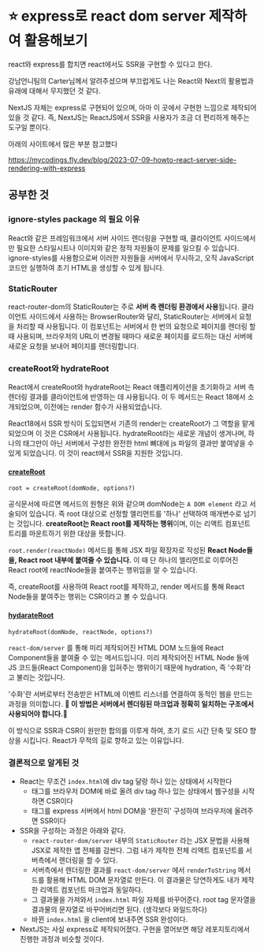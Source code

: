 # ⭐ express로 react dom server 제작하여 활용해보기

react와 express를 합치면 react에서도 SSR을 구현할 수 있다고 한다.

강남언니팀의 Carter님께서 알려주셨으며 부끄럽게도 나는 React와 Next의 활용법과 유래에 대해서 무지했던 것 같다.

NextJS 자체는 express로 구현되어 있으며, 아마 이 곳에서 구현한 느낌으로 제작되어 있을 것 같다. 즉, NextJS는 ReactJS에서 SSR을 사용자가 조금 더 편리하게 해주는 도구일 뿐이다.

아래의 사이트에서 많은 부분 참고했다

https://mycodings.fly.dev/blog/2023-07-09-howto-react-server-side-rendering-with-express

## 공부한 것

### ignore-styles package 의 필요 이유

React와 같은 프레임워크에서 서버 사이드 렌더링을 구현할 때, 클라이언트 사이드에서만 필요한 스타일시트나 이미지와 같은 정적 자원들이 문제를 일으킬 수 있습니다. ignore-styles를 사용함으로써 이러한 자원들을 서버에서 무시하고, 오직 JavaScript 코드만 실행하여 초기 HTML을 생성할 수 있게 됩니다.

### StaticRouter

react-router-dom의 StaticRouter는 주로 **서버 측 렌더링 환경에서 사용**됩니다. 클라이언트 사이드에서 사용하는 BrowserRouter와 달리, StaticRouter는 서버에서 요청을 처리할 때 사용됩니다. 이 컴포넌트는 서버에서 한 번의 요청으로 페이지를 렌더링 할 때 사용되며, 브라우저의 URL이 변경될 때마다 새로운 페이지를 로드하는 대신 서버에 새로운 요청을 보내어 페이지를 렌더링합니다.


### createRoot와 hydrateRoot

React에서 createRoot와 hydrateRoot는 React 애플리케이션을 초기화하고 서버 측 렌더링 결과를 클라이언트에 반영하는 데 사용됩니다. 이 두 메서드는 React 18에서 소개되었으며, 이전에는 render 함수가 사용되었습니다.

React18에서 SSR 방식이 도입되면서 기존의 render는 createRoot가 그 역할을 맡게 되었으며 이 것은 CSR에서 사용됩니다. hydrateRoot라는 새로운 개념이 생겨나며, 하나의 태그만이 아닌 서버에서 구성한 완전한 html 뼈대에 js 파일의 결과만 붙여넣을 수 있게 되었습니다. 이 것이 react에서 SSR을 지원한 것입니다.

#### [createRoot](https://react.dev/reference/react-dom/client/createRoot)

`root = createRoot(domNode, options?)`

공식문서에 따르면 메서드의 원형은 위와 같으며 domNode는 `A DOM element` 라고 서술되어 있습니다. 즉 root 대상으로 선정할 엘리먼트를 '하나' 선택하여 매개변수로 넘기는 것입니다. **createRoot는 React root를 제작하는 행위**이며, 이는 리액트 컴포넌트 트리를 마운트하기 위한 대상을 뜻합니다.

`root.render(reactNode)` 메서드를 통해 JSX 파일 확장자로 작성된 **React Node들을, React root 내부에 붙여줄 수 있습니다.** 이 때 단 하나의 엘리먼트로 이루어진 React root에 reactNode들을 붙여주는 행위임을 알 수 있습니다. 

즉, createRoot를 사용하여 React root를 제작하고, render 메서드를 통해 React Node들을 붙여주는 행위는 CSR이라고 볼 수 있습니다.


#### [hydarateRoot](https://react.dev/reference/react-dom/client/hydrateRoot)

`hydrateRoot(domNode, reactNode, options?)`

`react-dom/server` 를 통해 미리 제작되어진 HTML DOM 노드들에 React Component들을 붙여줄 수 있는 메서드입니다. 미리 제작되어진 HTML Node 들에 JS 코드들(React Component)을 입혀주는 행위이기 때문에 hydration, 즉 '수화'라고 불리는 것입니다. 

'수화'란 서버로부터 전송받은 HTML에 이벤트 리스너를 연결하여 동적인 웹을 만드는 과정을 의미합니다. **💫 이 방법은 서버에서 렌더링된 마크업과 정확히 일치하는 구조에서 사용되어야 합니다.💫**

이 방식으로 SSR과 CSR이 원만한 합의를 이루게 하여, 초기 로드 시간 단축 및 SEO 향상을 시킵니다. React가 무적의 길로 향하고 있는 이유입니다.

### 결론적으로 알게된 것

- React는 무조건 `index.html`에 div tag 달랑 하나 있는 상태에서 시작한다
  - 태그를 브라우저 DOM에 바로 올려 div tag 하나 있는 상태에서 웹구성을 시작하면 CSR이다
  - 태그를 express 서버에서 html DOM을 '완전히'  구성하여 브라우저에 올려주면 SSR이다
- SSR을 구성하는 과정은 아래와 같다.
  - `react-router-dom/server` 내부의 `StaticRouter` 라는 JSX 문법을 사용해 JSX로 제작한 앱 전체를 감싼다. 그럼 내가 제작한 전체 리액트 컴포넌트를 서버측에서 렌더링을 할 수 있다.
  - 서버측에서 렌더링한 결과를 `react-dom/server` 에서 `renderToString` 메서드를 활용해 HTML DOM 문자열로 만든다. 이 결과물은 당연하게도 내가 제작한 리액트 컴포넌트 마크업과 동일하다.
  - 그 결과물을 가져와서 `index.html` 파일 자체를 바꾸어준다. root tag 문자열을 결과물의 문자열로 바꾸어버리면 된다. (생각보다 와일드하다)
  - 바뀐 `index.html` 을 client에 보내주면 SSR 완성이다.
- NextJS는 사실 express로 제작되어졌다. 구현을 열어보면 해당 레포지토리에서 진행한 과정과 비슷할 것이다. 
